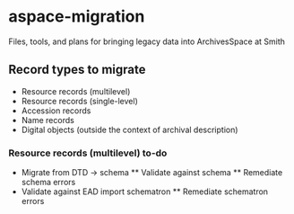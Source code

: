 # aspace-migration
Files, tools, and plans for bringing legacy data into ArchivesSpace at Smith
## Record types to migrate
* Resource records (multilevel)
* Resource records (single-level)
* Accession records
* Name records
* Digital objects (outside the context of archival description)
### Resource records (multilevel) to-do
* Migrate from DTD -> schema
** Validate against schema
** Remediate schema errors
* Validate against EAD import schematron
** Remediate schematron errors
